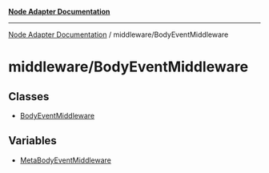 [**Node Adapter Documentation**](../../README.md)

***

[Node Adapter Documentation](../../README.md) / middleware/BodyEventMiddleware

# middleware/BodyEventMiddleware

## Classes

- [BodyEventMiddleware](classes/BodyEventMiddleware.md)

## Variables

- [MetaBodyEventMiddleware](variables/MetaBodyEventMiddleware.md)
